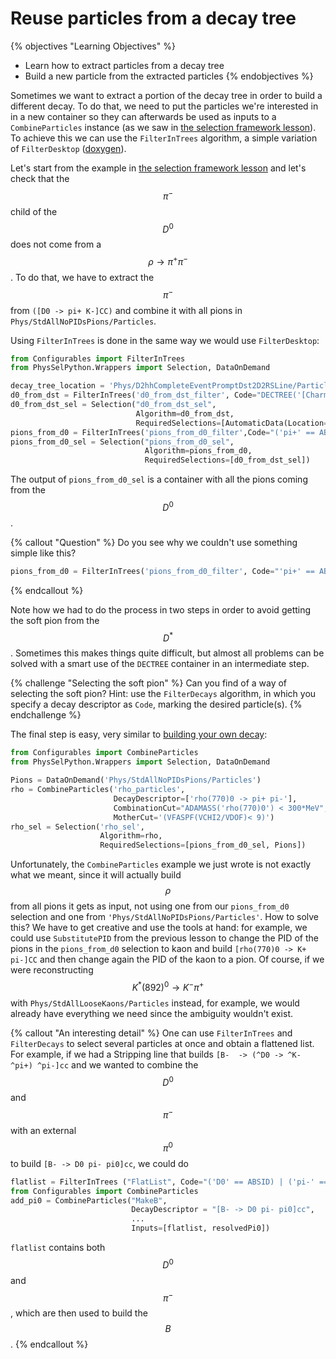 # Reuse particles from a decay tree

{% objectives "Learning Objectives" %}
* Learn how to extract particles from a decay tree
* Build a new particle from the extracted particles
{% endobjectives %}

Sometimes we want to extract a portion of the decay tree in order to build a different decay.
To do that, we need to put the particles we're interested in in a new container so they can afterwards be used as inputs to a `CombineParticles` instance (as we saw in [the selection framework lesson](/second-analysis-steps/building-decays-part-0.md)).
To achieve this we can use the `FilterInTrees` algorithm, a simple variation of `FilterDesktop` ([doxygen](https://lhcb-release-area.web.cern.ch/LHCb-release-area/DOC/hlt/latest_doxygen/de/d8e/class_filter_in_trees.html)).

Let's start from the example in [the selection framework lesson](/second-analysis-steps/building-decays-part0.md) and let's check that the $$\pi^-$$ child of the $$D^0$$ does not come from a $$\rho\to\pi^+\pi^-$$.
To do that, we have to extract the $$\pi^-$$ from `([D0 -> pi+ K-]CC)` and combine it with all pions in `Phys/StdAllNoPIDsPions/Particles`.

Using `FilterInTrees` is done in the same way we would use `FilterDesktop`:

```python
from Configurables import FilterInTrees
from PhysSelPython.Wrappers import Selection, DataOnDemand

decay_tree_location = 'Phys/D2hhCompleteEventPromptDst2D2RSLine/Particles'
d0_from_dst = FilterInTrees('d0_from_dst_filter', Code="DECTREE('[Charm -> pi+ K-]CC')")
d0_from_dst_sel = Selection("d0_from_dst_sel",
                            Algorithm=d0_from_dst,
                            RequiredSelections=[AutomaticData(Location=decay_tree_location)])
pions_from_d0 = FilterInTrees('pions_from_d0_filter',Code="('pi+' == ABSID)")
pions_from_d0_sel = Selection("pions_from_d0_sel",
                              Algorithm=pions_from_d0,
                              RequiredSelections=[d0_from_dst_sel])
```

The output of `pions_from_d0_sel` is a container with all the pions coming from the $$D^0$$.

{% callout "Question" %}
Do you see why we couldn't use something simple like this?
```python
pions_from_d0 = FilterInTrees('pions_from_d0_filter', Code="'pi+' == ABSID")
```
{% endcallout %}

Note how we had to do the process in two steps in order to avoid getting the soft pion from the $$D^*$$.
Sometimes this makes things quite difficult, but almost all problems can be solved with a smart use of the `DECTREE` container in an intermediate step.

{% challenge "Selecting the soft pion" %}
Can you find of a way of selecting the soft pion?
Hint: use the `FilterDecays` algorithm, in which you specify a decay descriptor as `Code`, marking the desired particle(s).
{% endchallenge %}

The final step is easy, very similar to [building your own decay](/second-analysis-steps/building-decays-part0.md):

```python
from Configurables import CombineParticles
from PhysSelPython.Wrappers import Selection, DataOnDemand

Pions = DataOnDemand('Phys/StdAllNoPIDsPions/Particles')
rho = CombineParticles('rho_particles',
                       DecayDescriptor=['rho(770)0 -> pi+ pi-'],
                       CombinationCut="ADAMASS('rho(770)0') < 300*MeV",
                       MotherCut='(VFASPF(VCHI2/VDOF)< 9)')
rho_sel = Selection('rho_sel',
                    Algorithm=rho,
                    RequiredSelections=[pions_from_d0_sel, Pions])
```

Unfortunately, the `CombineParticles` example we just wrote is not exactly what we meant, since it will actually build $$\rho$$ from all pions it gets as input, not using one from our `pions_from_d0` selection and one from `'Phys/StdAllNoPIDsPions/Particles'`.
How to solve this?
We have to get creative and use the tools at hand:
for example, we could use `SubstitutePID` from the previous lesson to change the PID of the pions in the `pions_from_d0` selection to kaon and build `[rho(770)0 -> K+ pi-]CC` and then change again the PID of the kaon to a pion.
Of course, if we were reconstructing $$K^{*}(892)^{0} \to K^{-}\pi^{+}$$ with `Phys/StdAllLooseKaons/Particles` instead, for example, we would already have everything we need since the ambiguity wouldn't exist.

{% callout "An interesting detail" %}
One can use `FilterInTrees` and `FilterDecays` to select several particles at
once and obtain a flattened list.
For example, if we had a Stripping line that builds `[B-  -> (^D0 -> ^K- ^pi+) ^pi-]cc` and we wanted to combine the $$D^0$$ and $$\pi^-$$ with an external $$\pi^0$$ to build `[B- -> D0 pi- pi0]cc`, we could do
```python
flatlist = FilterInTrees ("FlatList", Code="('D0' == ABSID) | ('pi-' == ABSID)")
from Configurables import CombineParticles
add_pi0 = CombineParticles("MakeB",
                           DecayDescriptor = "[B- -> D0 pi- pi0]cc",
                           ...
                           Inputs=[flatlist, resolvedPi0])
```
`flatlist` contains both $$D^0$$ and $$\pi^-$$, which are then used to build the $$B$$.
{% endcallout %}
